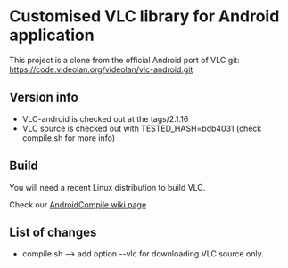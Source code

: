 # Customised VLC library for Android application
This project is a clone from the official Android port of VLC git:
https://code.videolan.org/videolan/vlc-android.git

## Version info
* VLC-android is checked out at the tags/2.1.16
* VLC source is checked out with
TESTED_HASH=bdb4031
(check compile.sh for more info)

## Build

You will need a recent Linux distribution to build VLC.

Check our [AndroidCompile wiki page](https://wiki.videolan.org/AndroidCompile/)

## List of changes
* compile.sh 	--> add option --vlc for downloading VLC source only.
